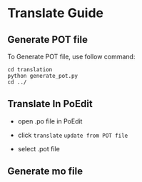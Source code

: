 # Translate Guide

## Generate POT file

To Generate POT file, use follow command:

```
cd translation
python generate_pot.py
cd ../
```

## Translate In PoEdit

- open .po file in PoEdit

- click `translate` `update from POT file`

- select .pot file

## Generate mo file

